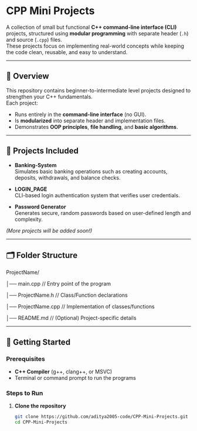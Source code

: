 # CPP Mini Projects

A collection of small but functional **C++ command-line interface (CLI)** projects, structured using **modular programming** with separate header (`.h`) and source (`.cpp`) files.  
These projects focus on implementing real-world concepts while keeping the code clean, reusable, and easy to understand.

---

## 📌 Overview

This repository contains beginner-to-intermediate level projects designed to strengthen your C++ fundamentals.  
Each project:

- Runs entirely in the **command-line interface** (no GUI).
- Is **modularized** into separate header and implementation files.
- Demonstrates **OOP principles**, **file handling**, and **basic algorithms**.

---

## 📂 Projects Included

- **Banking-System**  
  Simulates basic banking operations such as creating accounts, deposits, withdrawals, and balance checks.

- **LOGIN_PAGE**  
  CLI-based login authentication system that verifies user credentials.

- **Password Generator**  
  Generates secure, random passwords based on user-defined length and complexity.

*(More projects will be added soon!)*

---

## 🗂 Folder Structure

ProjectName/

│── main.cpp // Entry point of the program

│── ProjectName.h // Class/Function declarations

│── ProjectName.cpp // Implementation of classes/functions

│── README.md // (Optional) Project-specific details


---

## 🚀 Getting Started

### Prerequisites

- **C++ Compiler** (g++, clang++, or MSVC)  
- Terminal or command prompt to run the programs

### Steps to Run

1. **Clone the repository**
   ```sh
   git clone https://github.com/aditya2005-code/CPP-Mini-Projects.git
   cd CPP-Mini-Projects



